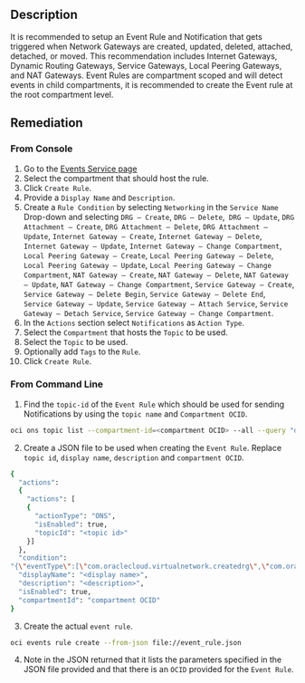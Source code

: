 ## Description

It is recommended to setup an Event Rule and Notification that gets triggered when Network Gateways are created, updated, deleted, attached, detached, or moved. This recommendation includes Internet Gateways, Dynamic Routing Gateways, Service Gateways, Local Peering Gateways, and NAT Gateways. Event Rules are compartment scoped and will detect events in child compartments, it is recommended to create the Event rule at the root compartment level.

## Remediation

### From Console

1. Go to the [Events Service page](https://console.us-ashburn1.oraclecloud.com/events/rules)
2. Select the compartment that should host the rule.
3. Click `Create Rule`.
4. Provide a `Display Name` and `Description`.
5. Create a `Rule Condition` by selecting `Networking` in the `Service Name` Drop-down and selecting `DRG – Create`, `DRG – Delete`,` DRG – Update`, `DRG Attachment – Create`, `DRG Attachment – Delete`, `DRG Attachment – Update`, `Internet Gateway – Create`, `Internet Gateway – Delete`, `Internet Gateway – Update`, `Internet Gateway – Change Compartment`, `Local Peering Gateway – Create`, `Local Peering Gateway – Delete`, `Local Peering Gateway – Update`, `Local Peering Gateway – Change Compartment`, `NAT Gateway – Create`, `NAT Gateway – Delete`, `NAT Gateway – Update`, `NAT Gateway – Change Compartment`, `Service Gateway – Create`, `Service Gateway – Delete Begin`, `Service Gateway – Delete End`, `Service Gateway – Update`, `Service Gateway – Attach Service`, `Service Gateway – Detach Service`, `Service Gateway – Change Compartment`.
6. In the `Actions` section select `Notifications` as `Action Type`.
7. Select the `Compartment` that hosts the `Topic` to be used.
8. Select the `Topic` to be used.
9. Optionally add `Tags` to the `Rule`.
10. Click `Create Rule`.

### From Command Line

1. Find the `topic-id` of the `Event Rule` which should be used for sending Notifications by using the `topic name` and `Compartment OCID`.

```bash
oci ons topic list --compartment-id=<compartment OCID> --all --query "data [?name=='<topic_name>']".{"name:name,topic_id:\"topic-id\""} --output table
```

2. Create a JSON file to be used when creating the `Event Rule`. Replace `topic id`, `display name`, `description` and `compartment OCID`.

```bash
{
  "actions":
  {
    "actions": [
    {
      "actionType": "ONS",
      "isEnabled": true,
      "topicId": "<topic id>"
    }]
  },
  "condition":
"{\"eventType\":[\"com.oraclecloud.virtualnetwork.createdrg\",\"com.oraclecloud.virtualnetwork.deletedrg\",\"com.oraclecloud.virtualnetwork.updatedrg\",\"com.oraclecloud.virtualnetwork.createdrgattachment\",\"com.oraclecloud.virtualnetwork.deletedrgattachment\",\"com.oraclecloud.virtualnetwork.updatedrgattachment\",\"com.oraclecloud.virtualnetwork.changeinternetgatewaycompartment\",\"com.oraclecloud.virtualnetwork.createinternetgateway\",\"com.oraclecloud.virtualnetwork.deleteinternetgateway\",\"com.oraclecloud.virtualnetwork.updateinternetgateway\",\"com.oraclecloud.virtualnetwork.changelocalpeeringgatewaycompartment\",\"com.oraclecloud.virtualnetwork.createlocalpeeringgateway\",\"com.oraclecloud.virtualnetwork.deletelocalpeeringgateway\",\"com.oraclecloud.virtualnetwork.updatelocalpeeringgateway\",\"com.oraclecloud.natgateway.changenatgatewaycompartment\",\"com.oraclecloud.natgateway.createnatgateway\",\"com.oraclecloud.natgateway.deletenatgateway\",\"com.oraclecloud.natgateway.updatenatgateway\",\"com.oraclecloud.servicegateway.attachserviceid\",\"com.oraclecloud.servicegateway.changeservicegatewaycompartment\",\"com.oraclecloud.servicegateway.createservicegateway\",\"com.oraclecloud.servicegateway.deleteservicegateway.begin\",\"com.oraclecloud.servicegateway.deleteservicegateway.end\",\"com.oraclecloud.servicegateway.detachserviceid\",\"com.oraclecloud.servicegateway.updateservicegateway\" ], \"data\":{} }",
  "displayName": "<display name>",
  "description": "<description>",
  "isEnabled": true,
  "compartmentId": "compartment OCID"
}
```

3. Create the actual `event rule`.

```bash
oci events rule create --from-json file://event_rule.json
```

4. Note in the JSON returned that it lists the parameters specified in the JSON file provided and that there is an `OCID` provided for the `Event Rule`.